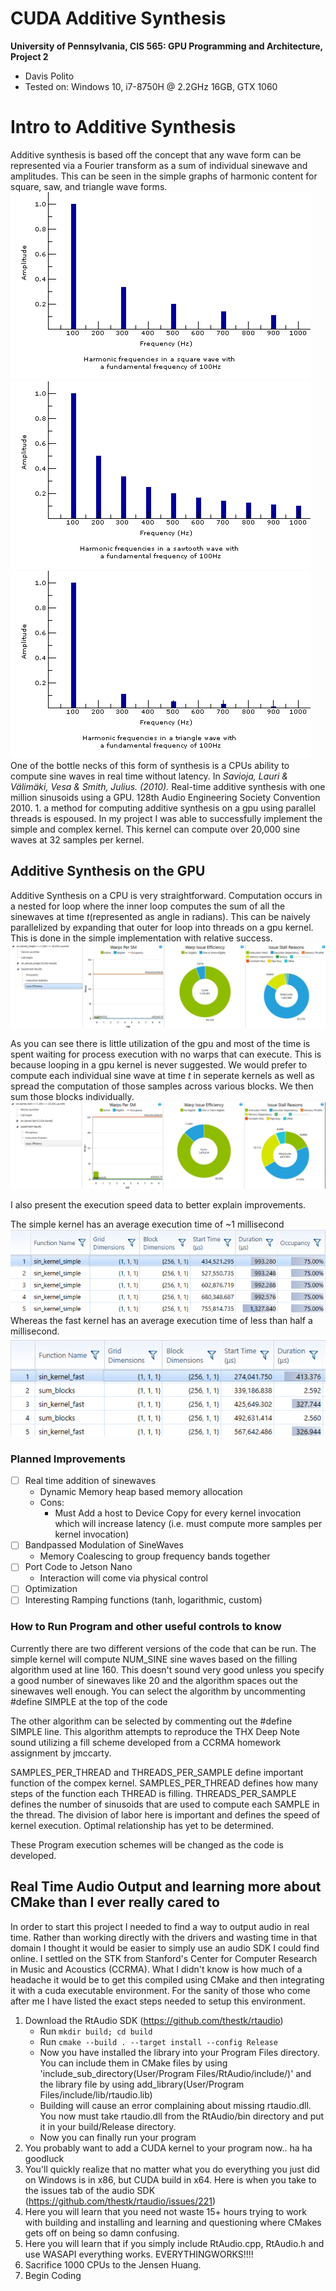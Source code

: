 CUDA Additive Synthesis
======================

**University of Pennsylvania, CIS 565: GPU Programming and Architecture, Project 2**

* Davis Polito
* Tested on: Windows 10, i7-8750H @ 2.2GHz 16GB, GTX 1060

# Intro to Additive Synthesis
Additive synthesis is based off the concept that any wave form can be represented via a Fourier transform as a sum of individual sinewave and amplitudes. This can be seen in the simple graphs of harmonic content for square, saw, and triangle wave forms. 
![Square](images/squareWave.png)
![Saw](images/sawWave.png)
![Tri](images/triWave.png)
One of the bottle necks of this form of synthesis is a CPUs ability to compute sine waves in real time without latency. In *Savioja, Lauri & Välimäki, Vesa & Smith, Julius. (2010).* Real-time additive synthesis with one million sinusoids using a GPU. 128th Audio Engineering Society Convention 2010. 1. a method for computing additive synthesis on a gpu using parallel threads is espoused. In my project I was able to successfully implement the simple and complex kernel. This kernel can compute over 20,000 sine waves at 32 samples per kernel. 


## Additive Synthesis on the GPU 

Additive Synthesis on a CPU is very straightforward. Computation occurs in a nested for loop where the inner loop computes the sum of all the sinewaves at time *t*(represented as angle in radians). This can be naively parallelized by expanding that outer for loop into threads on a gpu kernel. This is done in the simple implementation with relative success. 
![DataSimple](images/sinkernsimple.png)

As you can see there is little utilization of the gpu and most of the time is spent waiting for process execution with no warps that can execute. This is because looping in a gpu kernel is never suggested. We would prefer to compute each individual sine wave at time *t* in seperate kernels as well as spread the computation of those samples across various blocks. We then sum those blocks individually. 
![DataComplex](images/sinkernfast.png)

I also present the execution speed data to better explain improvements. 

The simple kernel has an average execution time of ~1 millisecond
![DataSimple](images/sinkernsimpletiming.png)
Whereas the fast kernel has an average execution time of less than half a millisecond. 
![DataSimple](images/sinkernfastiming.png)

### Planned Improvements

- [ ] Real time addition of sinewaves
    *   Dynamic Memory heap based memory allocation
    *   Cons: 
        * Must Add a host to Device Copy for every kernel invocation which will increase latency (i.e. must compute more samples per kernel invocation)
- [ ] Bandpassed Modulation of SineWaves
    *   Memory Coalescing to group frequency bands together
- [ ] Port Code to Jetson Nano
    *  Interaction will come via physical control
- [ ] Optimization 
- [ ] Interesting Ramping functions (tanh, logarithmic, custom)

### How to Run Program and other useful controls to know
Currently there are two different versions of the code that can be run. The simple kernel will compute NUM_SINE sine waves based on the filling algorithm used at line 160. This doesn't sound very good unless you specify a good number of sinewaves like 20 and the algorithm spaces out the sinewaves well enough. You can select the algorithm by uncommenting #define SIMPLE at the top of the code

The other algorithm can be selected by commenting out the #define SIMPLE line. This algorithm attempts to reproduce the THX Deep Note sound utilizing a fill scheme developed from a CCRMA homework assignment by jmccarty. 

SAMPLES_PER_THREAD and THREADS_PER_SAMPLE define important function of the compex kernel. SAMPLES_PER_THREAD defines how many steps of the function each THREAD is filling. THREADS_PER_SAMPLE defines the number of sinusoids that are used to compute each SAMPLE in the thread. The division of labor here is important and defines the speed of kernel execution. Optimal relationship has yet to be determined.

These Program execution schemes will be changed as the code is developed. 


## Real Time Audio Output and learning more about CMake than I ever really cared to

In order to start this project I needed to find a way to output audio in real time. Rather than working directly with the drivers and wasting time in that domain I thought it would be easier to simply use an audio SDK I could find online. I settled on the STK from Stanford's Center for Computer Research in Music and Acoustics (CCRMA). What I didn't know is how much of a headache it would be to get this compiled using CMake and then integrating it with a cuda executable environment. For the sanity of those who come after me I have listed the exact steps needed to setup this environment.
1. Download the RtAudio SDK (https://github.com/thestk/rtaudio)
    * Run ```mkdir build; cd build```
    * Run ```cmake --build . --target install --config Release```
    * Now you have installed the library into your Program Files directory. You can include them in CMake files by using 'include_sub_directory(User/Program Files/RtAudio/include/)' and the library file by using add_library(User/Program Files/include/lib/rtaudio.lib)
    * Building will cause an error complaining about missing rtaudio.dll. You now must take rtaudio.dll from the RtAudio/bin directory and put it in your build/Release directory. 
    * Now you can finally run your program
2. You probably want to add a CUDA kernel to your program now.. ha ha goodluck
3. You'll quickly realize that no matter what you do everything you just did on Windows is in x86, but CUDA build in x64. Here is when you take to the issues tab of the audio SDK (https://github.com/thestk/rtaudio/issues/221)
4. Here you will learn that you need not waste 15+ hours trying to work with building and installing and learning and questioning where CMakes gets off on being so damn confusing. 
5. Here you will learn that if you simply include RtAudio.cpp, RtAudio.h and use WASAPI everything works. EVERYTHINGWORKS!!!!
6. Sacrifice 1000 CPUs to the Jensen Huang.
7. Begin Coding



